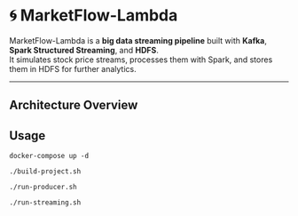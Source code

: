 # 🌀 MarketFlow-Lambda

MarketFlow-Lambda is a **big data streaming pipeline** built with **Kafka**, **Spark Structured Streaming**, and **HDFS**.  
It simulates stock price streams, processes them with Spark, and stores them in HDFS for further analytics.

---

## Architecture Overview

## Usage
```commandline
docker-compose up -d

./build-project.sh

./run-producer.sh 

./run-streaming.sh 
```

